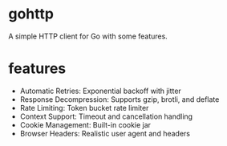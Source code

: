 # gohttp

A simple HTTP client for Go with some features.

# features

- Automatic Retries: Exponential backoff with jitter
- Response Decompression: Supports gzip, brotli, and deflate
- Rate Limiting: Token bucket rate limiter
- Context Support: Timeout and cancellation handling
- Cookie Management: Built-in cookie jar
- Browser Headers: Realistic user agent and headers
